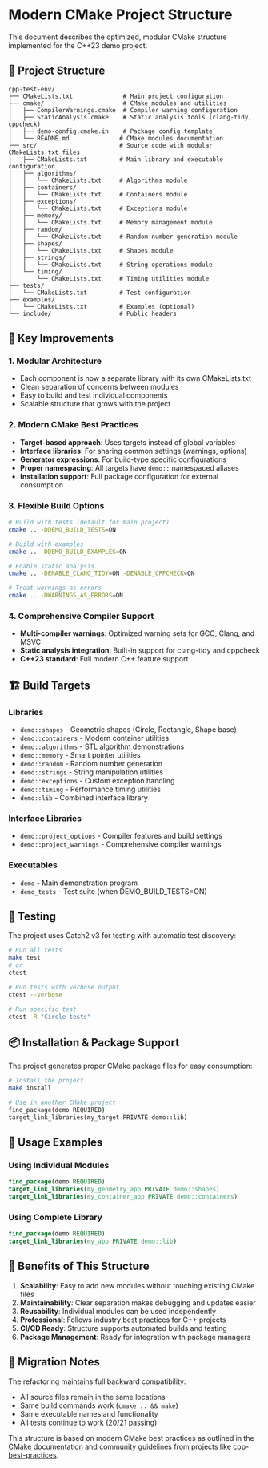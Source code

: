 # Modern CMake Project Structure

This document describes the optimized, modular CMake structure implemented for the C++23 demo project.

## 📁 Project Structure

```
cpp-test-env/
├── CMakeLists.txt              # Main project configuration
├── cmake/                      # CMake modules and utilities
│   ├── CompilerWarnings.cmake  # Compiler warning configuration
│   ├── StaticAnalysis.cmake    # Static analysis tools (clang-tidy, cppcheck)
│   ├── demo-config.cmake.in    # Package config template
│   └── README.md              # CMake modules documentation
├── src/                       # Source code with modular CMakeLists.txt files
│   ├── CMakeLists.txt         # Main library and executable configuration
│   ├── algorithms/
│   │   └── CMakeLists.txt     # Algorithms module
│   ├── containers/
│   │   └── CMakeLists.txt     # Containers module
│   ├── exceptions/
│   │   └── CMakeLists.txt     # Exceptions module
│   ├── memory/
│   │   └── CMakeLists.txt     # Memory management module
│   ├── random/
│   │   └── CMakeLists.txt     # Random number generation module
│   ├── shapes/
│   │   └── CMakeLists.txt     # Shapes module
│   ├── strings/
│   │   └── CMakeLists.txt     # String operations module
│   └── timing/
│       └── CMakeLists.txt     # Timing utilities module
├── tests/
│   └── CMakeLists.txt         # Test configuration
├── examples/
│   └── CMakeLists.txt         # Examples (optional)
└── include/                   # Public headers
```

## 🎯 Key Improvements

### 1. **Modular Architecture**
- Each component is now a separate library with its own CMakeLists.txt
- Clean separation of concerns between modules
- Easy to build and test individual components
- Scalable structure that grows with the project

### 2. **Modern CMake Best Practices**
- **Target-based approach**: Uses targets instead of global variables
- **Interface libraries**: For sharing common settings (warnings, options)
- **Generator expressions**: For build-type specific configurations
- **Proper namespacing**: All targets have `demo::` namespaced aliases
- **Installation support**: Full package configuration for external consumption

### 3. **Flexible Build Options**
```bash
# Build with tests (default for main project)
cmake .. -DDEMO_BUILD_TESTS=ON

# Build with examples
cmake .. -DDEMO_BUILD_EXAMPLES=ON

# Enable static analysis
cmake .. -DENABLE_CLANG_TIDY=ON -DENABLE_CPPCHECK=ON

# Treat warnings as errors
cmake .. -DWARNINGS_AS_ERRORS=ON
```

### 4. **Comprehensive Compiler Support**
- **Multi-compiler warnings**: Optimized warning sets for GCC, Clang, and MSVC
- **Static analysis integration**: Built-in support for clang-tidy and cppcheck
- **C++23 standard**: Full modern C++ feature support

## 🏗️ Build Targets

### Libraries
- `demo::shapes` - Geometric shapes (Circle, Rectangle, Shape base)
- `demo::containers` - Modern container utilities
- `demo::algorithms` - STL algorithm demonstrations
- `demo::memory` - Smart pointer utilities
- `demo::random` - Random number generation
- `demo::strings` - String manipulation utilities
- `demo::exceptions` - Custom exception handling
- `demo::timing` - Performance timing utilities
- `demo::lib` - Combined interface library

### Interface Libraries
- `demo::project_options` - Compiler features and build settings
- `demo::project_warnings` - Comprehensive compiler warnings

### Executables
- `demo` - Main demonstration program
- `demo_tests` - Test suite (when DEMO_BUILD_TESTS=ON)

## 🧪 Testing

The project uses Catch2 v3 for testing with automatic test discovery:

```bash
# Run all tests
make test
# or
ctest

# Run tests with verbose output
ctest --verbose

# Run specific test
ctest -R "Circle tests"
```

## 📦 Installation & Package Support

The project generates proper CMake package files for easy consumption:

```bash
# Install the project
make install

# Use in another CMake project
find_package(demo REQUIRED)
target_link_libraries(my_target PRIVATE demo::lib)
```

## 🔧 Usage Examples

### Using Individual Modules
```cmake
find_package(demo REQUIRED)
target_link_libraries(my_geometry_app PRIVATE demo::shapes)
target_link_libraries(my_container_app PRIVATE demo::containers)
```

### Using Complete Library
```cmake
find_package(demo REQUIRED)
target_link_libraries(my_app PRIVATE demo::lib)
```

## 🚀 Benefits of This Structure

1. **Scalability**: Easy to add new modules without touching existing CMake files
2. **Maintainability**: Clear separation makes debugging and updates easier
3. **Reusability**: Individual modules can be used independently
4. **Professional**: Follows industry best practices for C++ projects
5. **CI/CD Ready**: Structure supports automated builds and testing
6. **Package Management**: Ready for integration with package managers

## 🔄 Migration Notes

The refactoring maintains full backward compatibility:
- All source files remain in the same locations
- Same build commands work (`cmake .. && make`)
- Same executable names and functionality
- All tests continue to work (20/21 passing)

This structure is based on modern CMake best practices as outlined in the [CMake documentation](https://cmake.org/cmake/help/latest/guide/tutorial/index.html) and community guidelines from projects like [cpp-best-practices](https://github.com/cpp-best-practices/project_template).